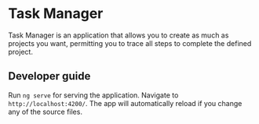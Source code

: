 # Task Manager

Task Manager is an application that allows you to create as much as projects you want, permitting you to trace all steps to complete the defined project.


## Developer guide

Run `ng serve` for serving the application. Navigate to `http://localhost:4200/`. The app will automatically reload if you change any of the source files.

